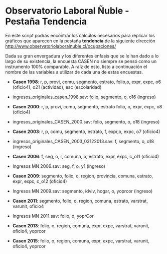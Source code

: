 # Observatorio Laboral Ñuble - Pestaña Tendencia 

En este script podrás encontrar los cálculos necesarios para replicar los gráficos que aparecen en la pestaña **tendencia** de la siguiente dirección http://www.observatoriolaboralnuble.cl/ocupaciones/

Dada su gran envergadura y los diferentes énfasis que se le han dado a lo largo de su existencia, la encuesta CASEN no siempre se pensó como un instrumento 100% comparable. A raíz de esto, listo a continuación el nombre de las variables a utilizar de cada una de estas encuestas. 

- **Casen 1998**: r, p, provi, comu, segmento, estrato, folio,o, expr, expc, o6 (oficio4), o21 (actividad), esc (escolaridad)
- ingresos_originales_casen_1998.sav: folio, segmento, o, o16 (ingreso)

- **Casen 2000**: r, p, provi, comu, segmento, estrato folio, o, expr, expc, o8 (oficio4)
- ingresos_originales_CASEN_2000.sav: folio, segmento, o, o18 (ingreso)

- **Casen 2003**: r, p, comu, segmento, estrato, f, expr,o,  expc, o7 (oficio4)  
- ingresos_originales_CASEN_2003_03122013.sav: f, segmento, o, o18 (ingreso)

- **Casen 2006**: f, seg, o, r, comuna, p, estrato, expr, expc, c_o11 (oficio4) 
- Ingresos MN 2006.sav: seg, f, o, y1 (ingreso)

- **Casen 2009**: segmento, folio, o, region, provincia, comuna, estrato, expr, expc, c_o12 (oficio4)
- Ingresos MN 2009.sav: segmento, idviv, hogar, o, yoprcor (ingreso)

- **Casen 2011**: segmento, folio, o, region, comuna, estrato, varstrat, varunit, oficio4
- Ingresos MN 2011.sav: folio, o, yoprCor

- **Casen 2013**: folio, o, region, comuna, expr, expc, varstrat, varunit, oficio4, yoprcor 

- **Casen 2015**: folio, o, region, comuna, expr, expc, varstrat, varunit, oficio4, yoprcor
